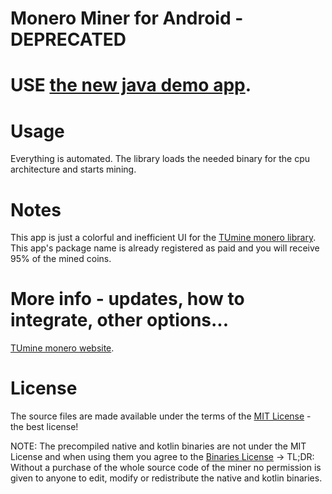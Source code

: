 # Monero Miner for Android - DEPRECATED

# USE [the new java demo app](https://github.com/konstantintuev/TUmine-JavaSampleApp).

# Usage

Everything is automated. The library loads the needed binary for the cpu architecture and starts mining.

# Notes
  
This app is just a colorful and inefficient UI for the [TUmine monero library](https://android-miner.tuev-co.eu).
This app's package name is already registered as paid and you will receive 95% of the mined coins.

# More info - updates, how to integrate, other options...

[TUmine monero website](https://android-miner.tuev-co.eu).


# License

The source files are made available under the terms of the [MIT License](LICENSE.md) - the best license!

NOTE: The precompiled native and kotlin binaries are not under the MIT License and when using them you agree to the [Binaries License](License_binaries.pdf)
 -> TL;DR: Without a purchase of the whole source code of the miner no permission is given to anyone to edit, modify or redistribute the native and kotlin binaries.

